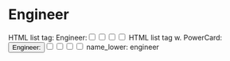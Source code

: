 # Engineer

HTML list tag: <tr><td>Engineer:</td><td><input type="checkbox" name="attr_engineer" value="1"><span class="checkmark"></span></td><td><input type="checkbox" name="attr_engineer" value="2"><span class="checkmark"></span></td><td><input type="checkbox" name="attr_engineer" value="3"><span class="checkmark"></span></td><td><input type="checkbox" name="attr_engineer" value="4"><span class="checkmark"></span></td></tr>
HTML list tag w. PowerCard: <tr><td><button class="txt-btn" type="roll" value="!power {{
--name|@{name} - Engineer
--Result Set| [[ [$skill|XPND] @{BAMF|challenge}d@{engineer}>4]]
--Hits|[^skill.ss]
--1s|[^skill.ones]
--format|skillcheck
}}">Engineer:</button></td><td><input type="checkbox" name="attr_engineer" value="6"><span class="checkmark"></span></td><td><input type="checkbox" name="attr_engineer" value="8"><span class="checkmark"></span></td><td><input type="checkbox" name="attr_engineer" value="10"><span class="checkmark"></span></td><td><input type="checkbox" name="attr_engineer" value="12"><span class="checkmark"></span></td></tr>
name_lower: engineer
